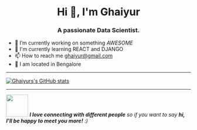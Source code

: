 <h1 align="center">Hi 👋, I'm Ghaiyur</h1>
<h3 align="center">A passionate Data Scientist.</h3>

<!--
**Ghaiyur/Ghaiyur** is a ✨ _special_ ✨ repository because its `README.md` (this file) appears on your GitHub profile. -->


- 🔭 I’m currently working on something _AWESOME_
- 🌱 I'm currently learning REACT and DJANGO 
- 📫 How to reach me ghaiyur@gmail.com
- 📍 I am located in Bengalore

---

[![Ghaiyurs's GitHub stats](https://github-readme-stats.vercel.app/api?username=Ghaiyur)](https://github.com/Ghaiyur/github-readme-stats)


---


<img src="https://media.giphy.com/media/LnQjpWaON8nhr21vNW/giphy.gif" width="60"> <em><b>I love connecting with different people</b> so if you want to say <b>hi, I'll be happy to meet you more!</b> :)</em>



